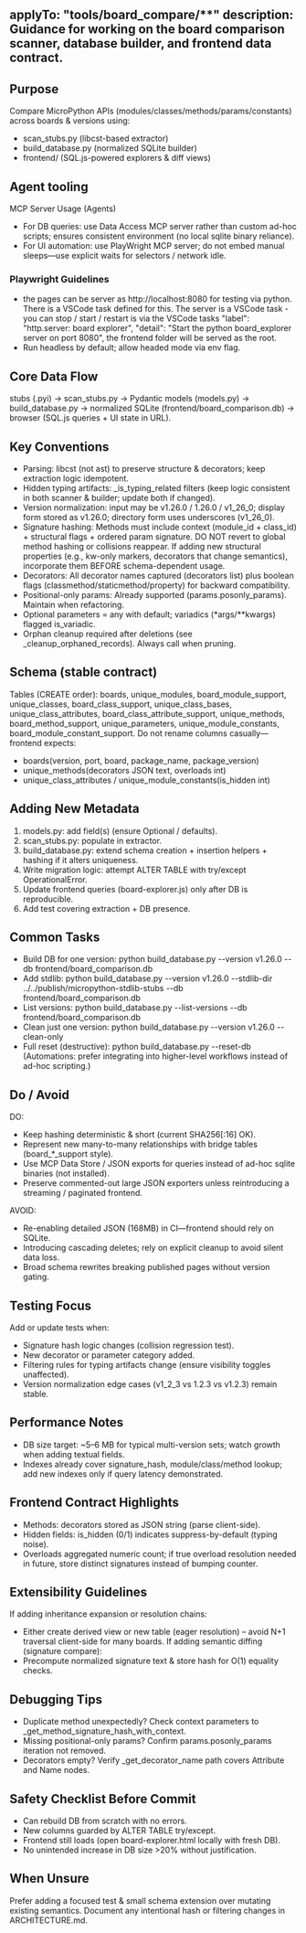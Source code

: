 applyTo: "tools/board_compare/**"
description: Guidance for working on the board comparison scanner, database builder, and frontend data contract.
---

## Purpose
Compare MicroPython APIs (modules/classes/methods/params/constants) across boards & versions using:
- scan_stubs.py (libcst-based extractor)
- build_database.py (normalized SQLite builder)
- frontend/ (SQL.js-powered explorers & diff views)

## Agent tooling
MCP Server Usage (Agents)
- For DB queries: use Data Access MCP server rather than custom ad-hoc scripts; ensures consistent environment (no local sqlite binary reliance).
- For UI automation: use PlayWright MCP server; do not embed manual sleeps—use explicit waits for selectors / network idle.

### Playwright Guidelines
- the pages can be server as http://localhost:8080 for testing via python. There is a VSCode task defined for this.
  The server is a VSCode task - you can stop / start / restart is via the VSCode tasks
    "label": "http.server: board explorer",
    "detail": "Start the python board_explorer server on port 8080",
   the frontend folder will be served as the root.
- Run headless by default; allow headed mode via env flag.

## Core Data Flow
stubs (.pyi) -> scan_stubs.py -> Pydantic models (models.py) -> build_database.py -> normalized SQLite (frontend/board_comparison.db) -> browser (SQL.js queries + UI state in URL).

## Key Conventions
- Parsing: libcst (not ast) to preserve structure & decorators; keep extraction logic idempotent.
- Hidden typing artifacts: _is_typing_related filters (keep logic consistent in both scanner & builder; update both if changed).
- Version normalization: input may be v1.26.0 / 1.26.0 / v1_26_0; display form stored as v1.26.0; directory form uses underscores (v1_26_0).
- Signature hashing: Methods must include context (module_id + class_id) + structural flags + ordered param signature. DO NOT revert to global method hashing or collisions reappear. If adding new structural properties (e.g., kw-only markers, decorators that change semantics), incorporate them BEFORE schema-dependent usage.
- Decorators: All decorator names captured (decorators list) plus boolean flags (classmethod/staticmethod/property) for backward compatibility.
- Positional-only params: Already supported (params.posonly_params). Maintain when refactoring.
- Optional parameters = any with default; variadics (*args/**kwargs) flagged is_variadic.
- Orphan cleanup required after deletions (see _cleanup_orphaned_records). Always call when pruning.

## Schema (stable contract)
Tables (CREATE order): boards, unique_modules, board_module_support, unique_classes, board_class_support, unique_class_bases, unique_class_attributes, board_class_attribute_support, unique_methods, board_method_support, unique_parameters, unique_module_constants, board_module_constant_support.
Do not rename columns casually—frontend expects:
- boards(version, port, board, package_name, package_version)
- unique_methods(decorators JSON text, overloads int)
- unique_class_attributes / unique_module_constants(is_hidden int)

## Adding New Metadata
1. models.py: add field(s) (ensure Optional / defaults). 
2. scan_stubs.py: populate in extractor.
3. build_database.py: extend schema creation + insertion helpers + hashing if it alters uniqueness.
4. Write migration logic: attempt ALTER TABLE with try/except OperationalError.
5. Update frontend queries (board-explorer.js) only after DB is reproducible.
6. Add test covering extraction + DB presence.

## Common Tasks
- Build DB for one version: python build_database.py --version v1.26.0 --db frontend/board_comparison.db
- Add stdlib: python build_database.py --version v1.26.0 --stdlib-dir ../../publish/micropython-stdlib-stubs --db frontend/board_comparison.db
- List versions: python build_database.py --list-versions --db frontend/board_comparison.db
- Clean just one version: python build_database.py --version v1.26.0 --clean-only
- Full reset (destructive): python build_database.py --reset-db
(Automations: prefer integrating into higher-level workflows instead of ad-hoc scripting.)

## Do / Avoid
DO:
- Keep hashing deterministic & short (current SHA256[:16] OK).
- Represent new many-to-many relationships with bridge tables (board_*_support style).
- Use MCP Data Store / JSON exports for queries instead of ad-hoc sqlite binaries (not installed).
- Preserve commented-out large JSON exporters unless reintroducing a streaming / paginated frontend.

AVOID:
- Re-enabling detailed JSON (168MB) in CI—frontend should rely on SQLite.
- Introducing cascading deletes; rely on explicit cleanup to avoid silent data loss.
- Broad schema rewrites breaking published pages without version gating.

## Testing Focus
Add or update tests when:
- Signature hash logic changes (collision regression test).
- New decorator or parameter category added.
- Filtering rules for typing artifacts change (ensure visibility toggles unaffected).
- Version normalization edge cases (v1_2_3 vs 1.2.3 vs v1.2.3) remain stable.

## Performance Notes
- DB size target: ~5–6 MB for typical multi-version sets; watch growth when adding textual fields.
- Indexes already cover signature_hash, module/class/method lookup; add new indexes only if query latency demonstrated.

## Frontend Contract Highlights
- Methods: decorators stored as JSON string (parse client-side).
- Hidden fields: is_hidden (0/1) indicates suppress-by-default (typing noise).
- Overloads aggregated numeric count; if true overload resolution needed in future, store distinct signatures instead of bumping counter.

## Extensibility Guidelines
If adding inheritance expansion or resolution chains:
- Either create derived view or new table (eager resolution) – avoid N+1 traversal client-side for many boards.
If adding semantic diffing (signature compare):
- Precompute normalized signature text & store hash for O(1) equality checks.

## Debugging Tips
- Duplicate method unexpectedly? Check context parameters to _get_method_signature_hash_with_context.
- Missing positional-only params? Confirm params.posonly_params iteration not removed.
- Decorators empty? Verify _get_decorator_name path covers Attribute and Name nodes.

## Safety Checklist Before Commit
- Can rebuild DB from scratch with no errors.
- New columns guarded by ALTER TABLE try/except.
- Frontend still loads (open board-explorer.html locally with fresh DB).
- No unintended increase in DB size >20% without justification.

## When Unsure
Prefer adding a focused test & small schema extension over mutating existing semantics. Document any intentional hash or filtering changes in ARCHITECTURE.md.

